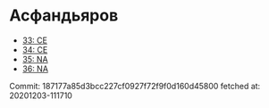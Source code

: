 # Асфандьяров
- [33: CE](33.md)
- [34: CE](34.md)
- [35: NA](35.md)
- [36: NA](36.md)

Commit: 187177a85d3bcc227cf0927f72f9f0d160d45800
 fetched at: 20201203-111710
